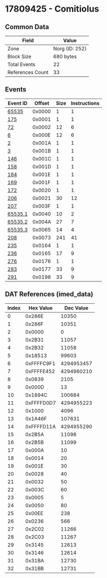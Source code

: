 # 17809425 - Comitiolus

## Common Data

| Field            | Value          |
|------------------|----------------|
| Zone             | Norg (ID: 252) |
| Block Size       | 680 bytes      |
| Total Events     | 22             |
| References Count | 33             |

## Events

| Event ID                | Offset   |   Size |   Instructions |
|-------------------------|----------|--------|----------------|
| [65535](./65535.md)     | 0x0000   |      1 |              1 |
| [175](./175.md)         | 0x0001   |      1 |              1 |
| [72](./72.md)           | 0x0002   |     12 |              6 |
| [6](./6.md)             | 0x000E   |     12 |              6 |
| [2](./2.md)             | 0x001A   |      1 |              1 |
| [3](./3.md)             | 0x001B   |      1 |              1 |
| [146](./146.md)         | 0x001C   |      1 |              1 |
| [158](./158.md)         | 0x001D   |      1 |              1 |
| [164](./164.md)         | 0x001E   |      1 |              1 |
| [169](./169.md)         | 0x001F   |      1 |              1 |
| [172](./172.md)         | 0x0020   |      1 |              1 |
| [206](./206.md)         | 0x0021   |     30 |             12 |
| [207](./207.md)         | 0x003F   |      1 |              1 |
| [65535.1](./65535.1.md) | 0x0040   |     10 |              2 |
| [65535.2](./65535.2.md) | 0x004A   |     27 |              7 |
| [65535.3](./65535.3.md) | 0x0065   |     14 |              4 |
| [208](./208.md)         | 0x0073   |    241 |             41 |
| [235](./235.md)         | 0x0164   |      1 |              1 |
| [236](./236.md)         | 0x0165   |     17 |              9 |
| [276](./276.md)         | 0x0176   |      1 |              1 |
| [283](./283.md)         | 0x0177   |     33 |              9 |
| [291](./291.md)         | 0x0198   |     33 |              9 |

## DAT References (imed_data)

|   Index | Hex Value   |   Dec Value |
|---------|-------------|-------------|
|       0 | 0x286E      |       10350 |
|       1 | 0x286F      |       10351 |
|       2 | 0x0000      |           0 |
|       3 | 0x2B31      |       11057 |
|       4 | 0x2B32      |       11058 |
|       5 | 0x18513     |       99603 |
|       6 | 0xFFFFC9F1  |  4294953457 |
|       7 | 0xFFFFE452  |  4294960210 |
|       8 | 0x0839      |        2105 |
|       9 | 0x000D      |          13 |
|      10 | 0x1894C     |      100684 |
|      11 | 0xFFFFD0D7  |  4294955223 |
|      12 | 0x1000      |        4096 |
|      13 | 0x1A46F     |      107631 |
|      14 | 0xFFFFD11A  |  4294955290 |
|      15 | 0x2B5A      |       11098 |
|      16 | 0x2B5B      |       11099 |
|      17 | 0x000A      |          10 |
|      18 | 0x0014      |          20 |
|      19 | 0x001E      |          30 |
|      20 | 0x0028      |          40 |
|      21 | 0x0032      |          50 |
|      22 | 0x003C      |          60 |
|      23 | 0x0005      |           5 |
|      24 | 0x0050      |          80 |
|      25 | 0x00EE      |         238 |
|      26 | 0x0236      |         566 |
|      27 | 0x2C02      |       11266 |
|      28 | 0x2C03      |       11267 |
|      29 | 0x3145      |       12613 |
|      30 | 0x3146      |       12614 |
|      31 | 0x31BA      |       12730 |
|      32 | 0x31BB      |       12731 |
